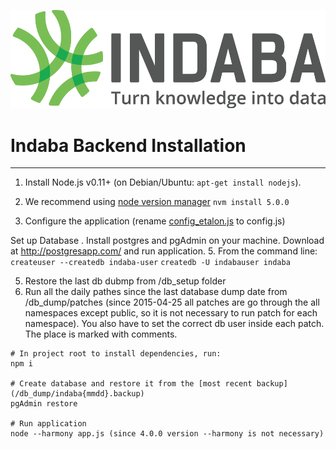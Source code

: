 ![logo](../images/Indaba_logo.png)

# Indaba Backend Installation
------------
1. Install Node.js v0.11+ (on Debian/Ubuntu: ```apt-get install nodejs```). 
2. We recommend using [node version manager](https://github.com/creationix/nvm) ```nvm install 5.0.0```

4. Configure the application (rename [config_etalon.js](config_etalon.js) to config.js)

Set up Database
. Install postgres and pgAdmin on your machine.  Download at http://postgresapp.com/ and run application.
5. From the command line: 
```createuser --createdb indaba-user``` 
```createdb -U indabauser indaba```

5. Restore the last db dubmp from /db_setup folder
6. Run all the daily pathes since the last database dump date from /db_dump/patches (since 2015-04-25 all patches are go through the all namespaces except public, so it is not necessary to run patch for each namespace). You also have to set the correct db user inside each patch. The place is marked with comments.














```
# In project root to install dependencies, run:
npm i 

# Create database and restore it from the [most recent backup](/db_dump/indaba{mmdd}.backup)
pgAdmin restore

# Run application 
node --harmony app.js (since 4.0.0 version --harmony is not necessary)
```






